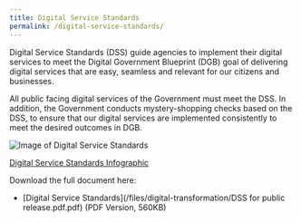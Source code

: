 ```yaml
---
title: Digital Service Standards
permalink: /digital-service-standards/
---
```

Digital Service Standards (DSS) guide agencies to implement their digital services to meet the Digital Government Blueprint (DGB) goal of delivering digital services that are easy, seamless and relevant for our citizens and businesses.

All public facing digital services of the Government must meet the DSS.  In addition, the Government conducts mystery-shopping checks based on the DSS, to ensure that our digital services are implemented consistently to meet the desired outcomes in DGB.

![Image of Digital Service Standards]({{site.baseurl}}/images/digital-transformation/GovTech_DSS_Summary_Infographic_Ver3.1_ip03_021018.png)


[Digital Service Standards Infographic](/files/digital-transformation/GovTech_DSS_Summary_Infographic_2Oct2018.pdf)


Download the full document here:

- [Digital Service Standards](/files/digital-transformation/DSS for public release.pdf.pdf) (PDF Version, 560KB)

